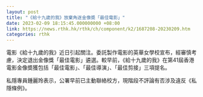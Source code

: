 ```yaml
---
layout: post
title: "《給十九歲的我》放棄角逐金像奬「最佳電影」"
date: 2023-02-09 18:15:45.000000000 +08:00
link: https://news.rthk.hk/rthk/ch/component/k2/1687208-20230209.htm
categories: rthk
---
```


電影《給十九歲的我》近日引起關注。委託製作電影的英華女學校宣布，經審慎考慮，決定退出金像獎「最佳電影」遴選。較早前，《給十九歲的我》在第41屆香港電影金像奬獲包括「最佳電影」、「最佳導演」、「最佳剪接」三項提名。

私隱專員鍾麗玲表示，公署早前已主動聯絡校方，現階段不評論有否涉及違反《私隱條例》。
